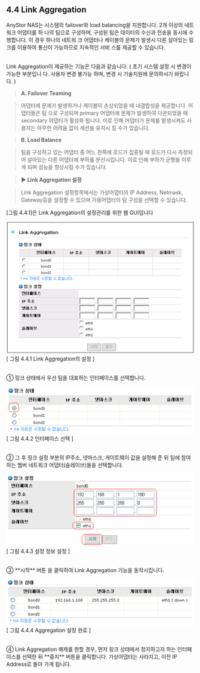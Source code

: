 ## 4.4 Link Aggregation

AnyStor NAS는 시스템의 failover와 load balancing을 지원합니다. 2개 이상의 네트워크 어댑터를 하
나의 팀으로 구성하며, 구성된 팀은 데이터의 수신과 전송을 동시에 수행합니다. 이 경우 하나의 네트워
크 어댑터나 케이블의 문제가 발생시 다른 살아있는 링크를 이용하여 통신이 가능하므로 지속적인 서비
스를 제공할 수 있습니다.

<br>
Link Aggregation이 제공하는 기능은 다음과 같습니다. ( 초기 시스템 설정 시 변경이 가능한 부분입니
다. 사용자 변경 불가능 하며, 변경 시 기술지원에 문의하시기 바랍니다. )

>	**A. Failover Teaming**

>	어댑터에 문제가 발생하거나 케이블이 손상되었을 때 내결합성을 제공합니다. 어댑터들은 팀
으로 구성되며 primary 어댑터에 문제가 발생하여 다운되었을 때 secondary 어댑터가 활성화
됩니다. 이로 인해 어댑터가 문제를 발생시켜도 사용자는 아무런 어려움 없이 세션을 유지시
킬 수가 있습니다.

>	**B. Load Balance**

>	팀을 구성하고 있는 어댑터 중 어느 한쪽에 로드가 집중될 때 로드가 다시 측정되어 살아있는
다른 어댑터에 부하를 분산시킵니다. 이로 인해 부하가 균형을 이루게 되며 성능을 향상시킬
수가 있습니다.

>	**▶ Link Aggregation 설정**

>	Link Aggregation 설정항목에서는 가상어댑터의 IP Address, Netmask, Gateway등을 설정할 수 있으며
가용어댑터의 팀 구성을 선택할 수 있습니다. 

[그림 4.4.1]은 Link Aggregation의 설정관리를 위한 웹 GUI입니다

![link1.png](./images/link1.png) <br>
[ 그림 4.4.1 Link Aggregation의 설정 ]

<br>
① 링크 상태에서 우선 팀을 대표하는 인터페이스를 선택합니다.

![link2.png](./images/link2.png) <br>
[ 그림 4.4.2 인터페이스 선택 ]

<br>
② 그 후 링크 설정 부분의 IP주소, 넷마스크, 게이트웨이 값을 설정해 준 뒤 팀에 참여하는
멤버 네트워크 어댑터(슬레이브)들을 선택합니다.

![link3.png](./images/link3.png) <br>
[ 그림 4.4.3 설정 정보 설정 ]

<br>
③ **시작** 버튼 을 클릭하여 Link Aggregation 기능을 동작시킵니다.

![link4.png](./images/link4.png) <br>
[ 그림 4.4.4 Aggregation 설정 완료 ]

<br>
④ Link Aggregation 해제를 원할 경우, 먼저 링크 상태에서 정지하고자 하는 인터페이스를
선택한 뒤 **중지** 버튼을 클릭합니다. 가상어댑터는 사라지고, 이전 IP Address로 돌아
가게 됩니다.
